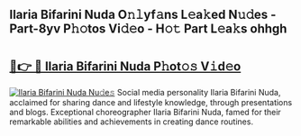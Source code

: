 ## Ilaria Bifarini Nuda O𝚗𝚕yf𝚊ns L𝚎a𝚔ed N𝚞𝚍es - Part-8yv P𝚑𝚘tos Vi𝚍𝚎o - H𝚘𝚝 Part L𝚎a𝚔s ohhgh

# <h2><a href="http://kfeem1.oniu.top/?m=Ilaria+Bifarini+Nuda">🔗👉 🔴 Ilaria Bifarini Nuda P𝚑ot𝚘𝚜 V𝚒d𝚎o</a></h2>

[![Ilaria Bifarini Nuda Nu𝚍e𝚜](https://i.imgur.com/0qMVB7G.gif)](http://kfeem1.oniu.top/?m=Ilaria+Bifarini+Nuda)
Social media personality Ilaria Bifarini Nuda, acclaimed for sharing dance and lifestyle knowledge, through presentations and blogs. Exceptional choreographer Ilaria Bifarini Nuda, famed for their remarkable abilities and achievements in creating dance routines.  
